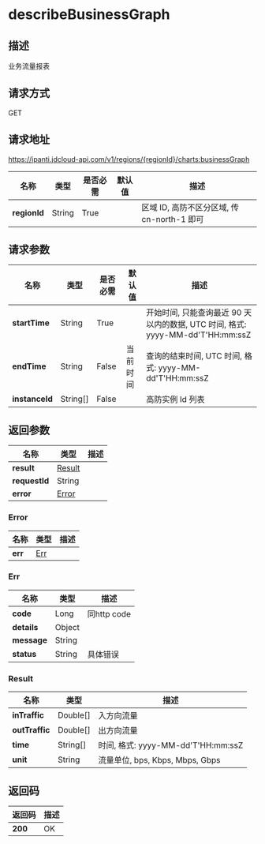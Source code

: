# describeBusinessGraph


## 描述
业务流量报表

## 请求方式
GET

## 请求地址
https://ipanti.jdcloud-api.com/v1/regions/{regionId}/charts:businessGraph

|名称|类型|是否必需|默认值|描述|
|---|---|---|---|---|
|**regionId**|String|True| |区域 ID, 高防不区分区域, 传 cn-north-1 即可|

## 请求参数
|名称|类型|是否必需|默认值|描述|
|---|---|---|---|---|
|**startTime**|String|True| |开始时间, 只能查询最近 90 天以内的数据, UTC 时间, 格式: yyyy-MM-dd'T'HH:mm:ssZ|
|**endTime**|String|False|当前时间|查询的结束时间, UTC 时间, 格式: yyyy-MM-dd'T'HH:mm:ssZ|
|**instanceId**|String[]|False| |高防实例 Id 列表|


## 返回参数
|名称|类型|描述|
|---|---|---|
|**result**|[Result](describebusinessgraph#result)| |
|**requestId**|String| |
|**error**|[Error](describebusinessgraph#error)| |

### <div id="error">Error</div>
|名称|类型|描述|
|---|---|---|
|**err**|[Err](describebusinessgraph#err)| |
### <div id="err">Err</div>
|名称|类型|描述|
|---|---|---|
|**code**|Long|同http code|
|**details**|Object| |
|**message**|String| |
|**status**|String|具体错误|
### <div id="result">Result</div>
|名称|类型|描述|
|---|---|---|
|**inTraffic**|Double[]|入方向流量|
|**outTraffic**|Double[]|出方向流量|
|**time**|String[]|时间, 格式: yyyy-MM-dd'T'HH:mm:ssZ|
|**unit**|String|流量单位, bps, Kbps, Mbps, Gbps|

## 返回码
|返回码|描述|
|---|---|
|**200**|OK|
